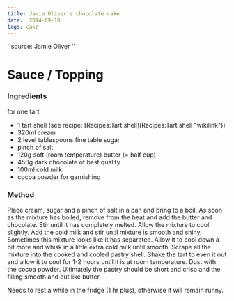 ```yaml
---
title: Jamie Oliver's chocolate cake
date:  2014-09-10
tags: cake
---
```


''source: Jamie Oliver ''

Sauce / Topping
===============

### Ingredients

for one tart

-   1 tart shell (see recipe: [Recipes:Tart
    shell](Recipes:Tart shell "wikilink"))
-   320ml cream
-   2 level tablespoons fine table sugar
-   pinch of salt
-   120g soft (room temperature) butter (= half cup)
-   450g dark chocolate of best quality
-   100ml cold milk
-   cocoa powder for garnishing

### Method

Place cream, sugar and a pinch of salt in a pan and bring to a boil. As
soon as the mixture has boiled, remove from the heat and add the butter
and chocolate. Stir until it has completely melted. Allow the mixture to
cool slightly. Add the cold milk and stir until mixture is smooth and
shiny. Sometimes this mixture looks like it has separated. Allow it to
cool down a bit more and whisk in a little extra cold milk until smooth.
Scrape all the mixture into the cooked and cooled pastry shell. Shake
the tart to even it out and allow it to cool for 1-2 hours until it is
at room temperature. Dust with the cocoa powder. Ultimately the pastry
should be short and crisp and the filling smooth and cut like butter.

Needs to rest a while in the fridge (1 hr plus), otherwise it will
remain runny.

